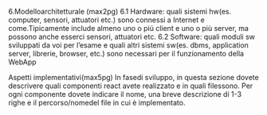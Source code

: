 6.Modelloarchitetturale (max2pg)
 6.1 Hardware: quali sistemi hw(es. computer, sensori, attuatori etc.) sono connessi
 a Internet e come.Tipicamente include almeno uno o piú client e uno o
 più server, ma possono anche esserci sensori, attuatori etc.
 6.2 Software: quali moduli sw sviluppati da voi per l’esame e quali altri sistemi sw(es.
 dbms, application server, librerie, browser, etc.) sono necessari
 per il funzionamento della WebApp
 
Aspetti implementativi(max5pg)
In fasedi sviluppo, in questa sezione dovete descrivere quali componenti react avete realizzato e
in quali filessono.
Per ogni componente dovete indicare il nome, una breve descrizione di 1-3 righe e il
percorso/nomedel file in cui è implementato.